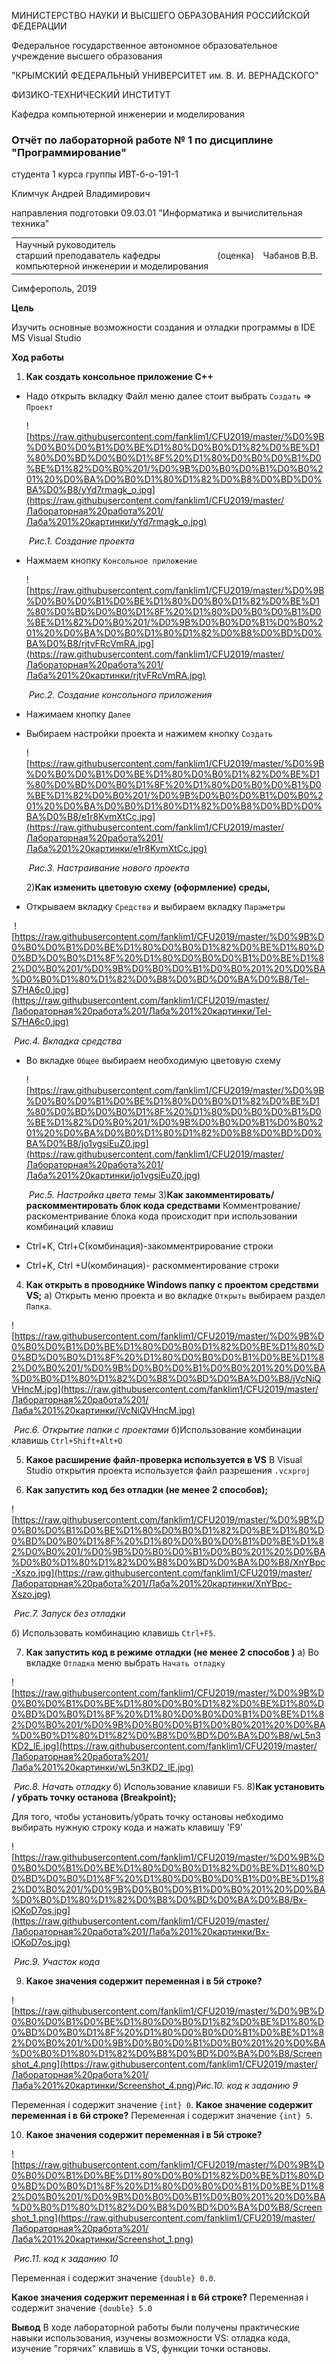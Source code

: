 МИНИСТЕРСТВО НАУКИ  И ВЫСШЕГО ОБРАЗОВАНИЯ РОССИЙСКОЙ ФЕДЕРАЦИИ  

Федеральное государственное автономное образовательное учреждение высшего образования  

"КРЫМСКИЙ ФЕДЕРАЛЬНЫЙ УНИВЕРСИТЕТ им. В. И. ВЕРНАДСКОГО"  

ФИЗИКО-ТЕХНИЧЕСКИЙ ИНСТИТУТ  

Кафедра компьютерной инженерии и моделирования



### Отчёт по лабораторной работе № 1  по дисциплине "Программирование"

студента 1 курса группы  ИВТ-б-о-191-1  

Климчук Андрей Владимирович 

направления подготовки  09.03.01 "Информатика и вычислительная техника" 

<table>
<tr><td>Научный руководитель<br/> старший преподаватель кафедры<br/> компьютерной 
инженерии и моделирования</td>
<td>(оценка)</td>
<td>Чабанов В.В.</td>
</tr>
</table>

Симферополь, 2019

**Цель**

Изучить основные возможности создания и отладки программы в IDE MS Visual Studio

**Ход работы**

1) **Как создать консольное приложение С++**

- Надо открыть вкладку Файл меню далее  стоит выбрать `Создать`  => `Проект`

  ![https://raw.githubusercontent.com/fanklim1/CFU2019/master/%D0%9B%D0%B0%D0%B1%D0%BE%D1%80%D0%B0%D1%82%D0%BE%D1%80%D0%BD%D0%B0%D1%8F%20%D1%80%D0%B0%D0%B1%D0%BE%D1%82%D0%B0%201/%D0%9B%D0%B0%D0%B1%D0%B0%201%20%D0%BA%D0%B0%D1%80%D1%82%D0%B8%D0%BD%D0%BA%D0%B8/yYd7rmagk_o.jpg](https://raw.githubusercontent.com/fanklim1/CFU2019/master/Лабораторная%20работа%201/Лаба%201%20картинки/yYd7rmagk_o.jpg)

  ​																*Рис.1. Создание проекта*

- Нажмаем кнопку `Консольное приложение` 

  ![https://raw.githubusercontent.com/fanklim1/CFU2019/master/%D0%9B%D0%B0%D0%B1%D0%BE%D1%80%D0%B0%D1%82%D0%BE%D1%80%D0%BD%D0%B0%D1%8F%20%D1%80%D0%B0%D0%B1%D0%BE%D1%82%D0%B0%201/%D0%9B%D0%B0%D0%B1%D0%B0%201%20%D0%BA%D0%B0%D1%80%D1%82%D0%B8%D0%BD%D0%BA%D0%B8/rjtvFRcVmRA.jpg](https://raw.githubusercontent.com/fanklim1/CFU2019/master/Лабораторная%20работа%201/Лаба%201%20картинки/rjtvFRcVmRA.jpg)
  
  ​														*Рис.2. Создание консольного приложения* 
  
- Нажимаем кнопку `Далее`


- Выбираем настройки проекта и нажимем кнопку `Создать`

  ![https://raw.githubusercontent.com/fanklim1/CFU2019/master/%D0%9B%D0%B0%D0%B1%D0%BE%D1%80%D0%B0%D1%82%D0%BE%D1%80%D0%BD%D0%B0%D1%8F%20%D1%80%D0%B0%D0%B1%D0%BE%D1%82%D0%B0%201/%D0%9B%D0%B0%D0%B1%D0%B0%201%20%D0%BA%D0%B0%D1%80%D1%82%D0%B8%D0%BD%D0%BA%D0%B8/e1r8KvmXtCc.jpg](https://raw.githubusercontent.com/fanklim1/CFU2019/master/Лабораторная%20работа%201/Лаба%201%20картинки/e1r8KvmXtCc.jpg)

  ​											*Рис.3. Настраивание нового проекта*
  
   2)**Как изменить цветовую схему (оформление) среды,**


- Открываем вкладку `Средства`  и выбираем вкладку `Параметры`

​                                             ![https://raw.githubusercontent.com/fanklim1/CFU2019/master/%D0%9B%D0%B0%D0%B1%D0%BE%D1%80%D0%B0%D1%82%D0%BE%D1%80%D0%BD%D0%B0%D1%8F%20%D1%80%D0%B0%D0%B1%D0%BE%D1%82%D0%B0%201/%D0%9B%D0%B0%D0%B1%D0%B0%201%20%D0%BA%D0%B0%D1%80%D1%82%D0%B8%D0%BD%D0%BA%D0%B8/Tel-S7HA6c0.jpg](https://raw.githubusercontent.com/fanklim1/CFU2019/master/Лабораторная%20работа%201/Лаба%201%20картинки/Tel-S7HA6c0.jpg)

 ​																				*Рис.4. Вкладка средства*

- Во вкладке `Общее`  выбираем необходимую цветовую схему 

  ![https://raw.githubusercontent.com/fanklim1/CFU2019/master/%D0%9B%D0%B0%D0%B1%D0%BE%D1%80%D0%B0%D1%82%D0%BE%D1%80%D0%BD%D0%B0%D1%8F%20%D1%80%D0%B0%D0%B1%D0%BE%D1%82%D0%B0%201/%D0%9B%D0%B0%D0%B1%D0%B0%201%20%D0%BA%D0%B0%D1%80%D1%82%D0%B8%D0%BD%D0%BA%D0%B8/jo1vgsiEuZ0.jpg](https://raw.githubusercontent.com/fanklim1/CFU2019/master/Лабораторная%20работа%201/Лаба%201%20картинки/jo1vgsiEuZ0.jpg)

  ​															 *Рис.5. Настройка цвета темы*
  3)**Как закомментировать/ раскомментировать блок кода средствами**
  Комментрование/раскоментривание блока кода происходит при использовании комбинаций клавиш

- Ctrl+K, Ctrl+C(комбинация)-закомментрирование строки 

- Ctrl+K, Ctrl +U(комбинация)- раскомментирование строки 

4) **Как открыть в проводнике Windows папку с проектом средствми VS;**
 a) Открыть меню проекта и во вкладке `Открыть`  выбираем раздел `Папка`.

![https://raw.githubusercontent.com/fanklim1/CFU2019/master/%D0%9B%D0%B0%D0%B1%D0%BE%D1%80%D0%B0%D1%82%D0%BE%D1%80%D0%BD%D0%B0%D1%8F%20%D1%80%D0%B0%D0%B1%D0%BE%D1%82%D0%B0%201/%D0%9B%D0%B0%D0%B1%D0%B0%201%20%D0%BA%D0%B0%D1%80%D1%82%D0%B8%D0%BD%D0%BA%D0%B8/jVcNiQVHncM.jpg](https://raw.githubusercontent.com/fanklim1/CFU2019/master/Лабораторная%20работа%201/Лаба%201%20картинки/jVcNiQVHncM.jpg) 

​															*Рис.6. Открытие папки с проектами*
 б)Использование комбинации клавишь `Ctrl+Shift+Alt+O`

 5) **Какое расширение файл-проверка используется в VS**
  В Visual Studio открытия проекта используется файл разрешения `.vcxproj`

6) **Как запустить код без отладки (не менее 2 способов);**

![https://raw.githubusercontent.com/fanklim1/CFU2019/master/%D0%9B%D0%B0%D0%B1%D0%BE%D1%80%D0%B0%D1%82%D0%BE%D1%80%D0%BD%D0%B0%D1%8F%20%D1%80%D0%B0%D0%B1%D0%BE%D1%82%D0%B0%201/%D0%9B%D0%B0%D0%B1%D0%B0%201%20%D0%BA%D0%B0%D1%80%D1%82%D0%B8%D0%BD%D0%BA%D0%B8/XnYBpc-Xszo.jpg](https://raw.githubusercontent.com/fanklim1/CFU2019/master/Лабораторная%20работа%201/Лаба%201%20картинки/XnYBpc-Xszo.jpg)

​													*Рис.7. Запуск без отладки*

б) Использовать комбинацию клавишь `Ctrl+F5`.

7) **Как запустить код в режиме отладки (не менее 2 способов )**
а) Во вкладке `Отладка` меню выбрать `Начать отладку`

![https://raw.githubusercontent.com/fanklim1/CFU2019/master/%D0%9B%D0%B0%D0%B1%D0%BE%D1%80%D0%B0%D1%82%D0%BE%D1%80%D0%BD%D0%B0%D1%8F%20%D1%80%D0%B0%D0%B1%D0%BE%D1%82%D0%B0%201/%D0%9B%D0%B0%D0%B1%D0%B0%201%20%D0%BA%D0%B0%D1%80%D1%82%D0%B8%D0%BD%D0%BA%D0%B8/wL5n3KD2_lE.jpg](https://raw.githubusercontent.com/fanklim1/CFU2019/master/Лабораторная%20работа%201/Лаба%201%20картинки/wL5n3KD2_lE.jpg)

​																*Рис.8. Начать отладку*
б) Использование клавиши `F5`.
8)**Как установить / убрать точку останова (Breakpoint);**

 Для того, чтобы установить/убрать точку остановы небходимо выбирать нужную строку кода и нажать клавишу 'F9'		

![https://raw.githubusercontent.com/fanklim1/CFU2019/master/%D0%9B%D0%B0%D0%B1%D0%BE%D1%80%D0%B0%D1%82%D0%BE%D1%80%D0%BD%D0%B0%D1%8F%20%D1%80%D0%B0%D0%B1%D0%BE%D1%82%D0%B0%201/%D0%9B%D0%B0%D0%B1%D0%B0%201%20%D0%BA%D0%B0%D1%80%D1%82%D0%B8%D0%BD%D0%BA%D0%B8/Bx-iOKoD7os.jpg](https://raw.githubusercontent.com/fanklim1/CFU2019/master/Лабораторная%20работа%201/Лаба%201%20картинки/Bx-iOKoD7os.jpg)

​																	*Рис.9. Участок кода*

 9) **Какое значения содержит переменная i в 5й строке?**

![https://raw.githubusercontent.com/fanklim1/CFU2019/master/%D0%9B%D0%B0%D0%B1%D0%BE%D1%80%D0%B0%D1%82%D0%BE%D1%80%D0%BD%D0%B0%D1%8F%20%D1%80%D0%B0%D0%B1%D0%BE%D1%82%D0%B0%201/%D0%9B%D0%B0%D0%B1%D0%B0%201%20%D0%BA%D0%B0%D1%80%D1%82%D0%B8%D0%BD%D0%BA%D0%B8/Screenshot_4.png](https://raw.githubusercontent.com/fanklim1/CFU2019/master/Лабораторная%20работа%201/Лаба%201%20картинки/Screenshot_4.png)
​														*Рис.10. код к заданию 9*

 Переменная i содержит значение `{int} 0`.
  **Какое значение содержит переменная i  в 6й строке?**
  Переменная i содержит значение `{int} 5`.

  10) **Какое значения содержит переменная i в 5й строке?**

![https://raw.githubusercontent.com/fanklim1/CFU2019/master/%D0%9B%D0%B0%D0%B1%D0%BE%D1%80%D0%B0%D1%82%D0%BE%D1%80%D0%BD%D0%B0%D1%8F%20%D1%80%D0%B0%D0%B1%D0%BE%D1%82%D0%B0%201/%D0%9B%D0%B0%D0%B1%D0%B0%201%20%D0%BA%D0%B0%D1%80%D1%82%D0%B8%D0%BD%D0%BA%D0%B8/Screenshot_1.png](https://raw.githubusercontent.com/fanklim1/CFU2019/master/Лабораторная%20работа%201/Лаба%201%20картинки/Screenshot_1.png)

​                                                                    *Рис.11. код к заданию 10*

 Переменная i содержит значение `{double} 0.0`.

  **Какое значения содержит переменная i в 6й строке?**
  Переменная i содержит значение `{double} 5.0`
  
  **Вывод**
  В ходе лабораторной работы были получены практические навыки использования, изучены возможности VS: отладка кода,  изучение "горячих" клавишь в VS, функции точки остановы.
